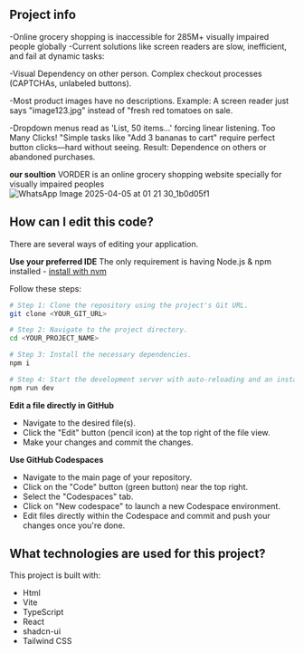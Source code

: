## Project info
-Online grocery shopping is inaccessible for 285M+ visually impaired people globally 
-Current solutions like screen readers are slow, inefficient, and fail at dynamic tasks:

-Visual Dependency on other person.
     Complex checkout processes (CAPTCHAs, unlabeled buttons).
     
-Most product images have no descriptions. Example: A screen reader just says 
    "image123.jpg" instead of "fresh red tomatoes on sale.
    
-Dropdown menus read as 'List, 50 items...' forcing linear listening.
Too Many Clicks! 
     "Simple tasks like "Add 3 bananas to cart" require perfect button clicks—hard without seeing.
Result: Dependence on others or abandoned purchases.


**our soultion**
VORDER is an online grocery shopping website specially for visually impaired peoples
![WhatsApp Image 2025-04-05 at 01 21 30_1b0d05f1](https://github.com/user-attachments/assets/16cb2fde-2cab-4e9b-85d9-9f5ad6f5f1cd)
## How can I edit this code?
There are several ways of editing your application.

**Use your preferred IDE**
The only requirement is having Node.js & npm installed - [install with nvm](https://github.com/nvm-sh/nvm#installing-and-updating)

Follow these steps:

```sh
# Step 1: Clone the repository using the project's Git URL.
git clone <YOUR_GIT_URL>

# Step 2: Navigate to the project directory.
cd <YOUR_PROJECT_NAME>

# Step 3: Install the necessary dependencies.
npm i

# Step 4: Start the development server with auto-reloading and an instant preview.
npm run dev
```

**Edit a file directly in GitHub**

- Navigate to the desired file(s).
- Click the "Edit" button (pencil icon) at the top right of the file view.
- Make your changes and commit the changes.

**Use GitHub Codespaces**

- Navigate to the main page of your repository.
- Click on the "Code" button (green button) near the top right.
- Select the "Codespaces" tab.
- Click on "New codespace" to launch a new Codespace environment.
- Edit files directly within the Codespace and commit and push your changes once you're done.

## What technologies are used for this project?

This project is built with:

- Html
- Vite
- TypeScript
- React
- shadcn-ui
- Tailwind CSS



